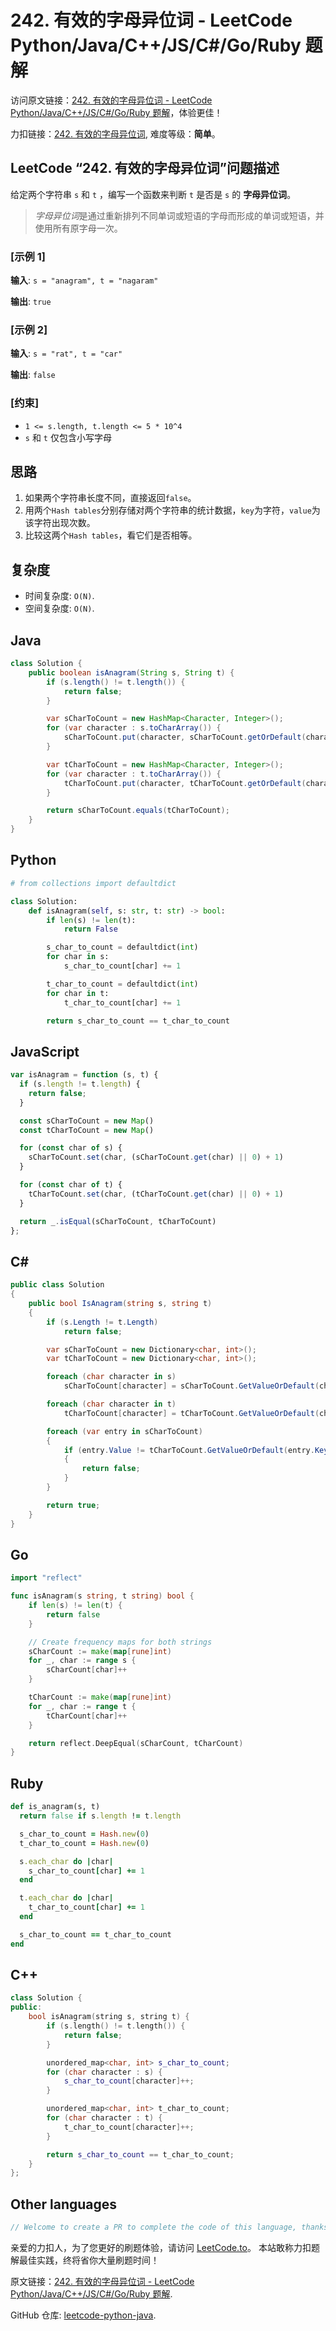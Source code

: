 # 242. 有效的字母异位词 - LeetCode Python/Java/C++/JS/C#/Go/Ruby 题解

访问原文链接：[242. 有效的字母异位词 - LeetCode Python/Java/C++/JS/C#/Go/Ruby 题解](https://leetcode.to/zh/leetcode/242-valid-anagram)，体验更佳！

力扣链接：[242. 有效的字母异位词](https://leetcode.cn/problems/valid-anagram), 难度等级：**简单**。

## LeetCode “242. 有效的字母异位词”问题描述

给定两个字符串 `s` 和 `t` ，编写一个函数来判断 `t` 是否是 `s` 的 **字母异位词**。

> *字母异位词*是通过重新排列不同单词或短语的字母而形成的单词或短语，并使用所有原字母一次。

### [示例 1]

**输入**: `s = "anagram", t = "nagaram"`

**输出**: `true`

### [示例 2]

**输入**: `s = "rat", t = "car"`

**输出**: `false`

### [约束]

- `1 <= s.length, t.length <= 5 * 10^4`
- `s` 和 `t` 仅包含小写字母

## 思路

1. 如果两个字符串长度不同，直接返回`false`。
2. 用两个`Hash tables`分别存储对两个字符串的统计数据，`key`为字符，`value`为该字符出现次数。
3. 比较这两个`Hash tables`，看它们是否相等。

## 复杂度

- 时间复杂度: `O(N)`.
- 空间复杂度: `O(N)`.

## Java

```java
class Solution {
    public boolean isAnagram(String s, String t) {
        if (s.length() != t.length()) {
            return false;
        }

        var sCharToCount = new HashMap<Character, Integer>();
        for (var character : s.toCharArray()) {
            sCharToCount.put(character, sCharToCount.getOrDefault(character, 0) + 1);
        }

        var tCharToCount = new HashMap<Character, Integer>();
        for (var character : t.toCharArray()) {
            tCharToCount.put(character, tCharToCount.getOrDefault(character, 0) + 1);
        }

        return sCharToCount.equals(tCharToCount);
    }
}
```

## Python

```python
# from collections import defaultdict

class Solution:
    def isAnagram(self, s: str, t: str) -> bool:
        if len(s) != len(t):
            return False

        s_char_to_count = defaultdict(int)
        for char in s:
            s_char_to_count[char] += 1

        t_char_to_count = defaultdict(int)
        for char in t:
            t_char_to_count[char] += 1

        return s_char_to_count == t_char_to_count
```

## JavaScript

```javascript
var isAnagram = function (s, t) {
  if (s.length != t.length) {
    return false;
  }

  const sCharToCount = new Map()
  const tCharToCount = new Map()

  for (const char of s) {
    sCharToCount.set(char, (sCharToCount.get(char) || 0) + 1)
  }

  for (const char of t) {
    tCharToCount.set(char, (tCharToCount.get(char) || 0) + 1)
  }

  return _.isEqual(sCharToCount, tCharToCount)
};
```

## C#

```csharp
public class Solution
{
    public bool IsAnagram(string s, string t)
    {
        if (s.Length != t.Length)
            return false;

        var sCharToCount = new Dictionary<char, int>();
        var tCharToCount = new Dictionary<char, int>();

        foreach (char character in s)
            sCharToCount[character] = sCharToCount.GetValueOrDefault(character, 0) + 1;

        foreach (char character in t)
            tCharToCount[character] = tCharToCount.GetValueOrDefault(character, 0) + 1;

        foreach (var entry in sCharToCount)
        {
            if (entry.Value != tCharToCount.GetValueOrDefault(entry.Key))
            {
                return false;
            }
        }

        return true;
    }
}
```

## Go

```go
import "reflect"

func isAnagram(s string, t string) bool {
    if len(s) != len(t) {
        return false
    }

    // Create frequency maps for both strings
    sCharCount := make(map[rune]int)
    for _, char := range s {
        sCharCount[char]++
    }

    tCharCount := make(map[rune]int)
    for _, char := range t {
        tCharCount[char]++
    }

    return reflect.DeepEqual(sCharCount, tCharCount)
}
```

## Ruby

```ruby
def is_anagram(s, t)
  return false if s.length != t.length

  s_char_to_count = Hash.new(0)
  t_char_to_count = Hash.new(0)

  s.each_char do |char|
    s_char_to_count[char] += 1
  end

  t.each_char do |char|
    t_char_to_count[char] += 1
  end

  s_char_to_count == t_char_to_count
end
```

## C++

```cpp
class Solution {
public:
    bool isAnagram(string s, string t) {
        if (s.length() != t.length()) {
            return false;
        }

        unordered_map<char, int> s_char_to_count;
        for (char character : s) {
            s_char_to_count[character]++;
        }

        unordered_map<char, int> t_char_to_count;
        for (char character : t) {
            t_char_to_count[character]++;
        }

        return s_char_to_count == t_char_to_count;
    }
};
```

## Other languages

```java
// Welcome to create a PR to complete the code of this language, thanks!
```

亲爱的力扣人，为了您更好的刷题体验，请访问 [LeetCode.to](https://leetcode.to/zh)。
本站敢称力扣题解最佳实践，终将省你大量刷题时间！

原文链接：[242. 有效的字母异位词 - LeetCode Python/Java/C++/JS/C#/Go/Ruby 题解](https://leetcode.to/zh/leetcode/242-valid-anagram).

GitHub 仓库: [leetcode-python-java](https://github.com/leetcode-python-java/leetcode-python-java).

